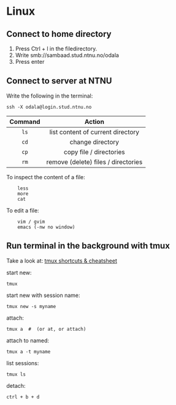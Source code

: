 # Linux

## Connect to home directory
1. Press Ctrl + l in the filedirectory.
2. Write smb://sambaad.stud.ntnu.no/odala
3. Press enter

## Connect to server at NTNU
Write the following in the terminal:

    ssh -X odala@login.stud.ntnu.no

| Command   | Action           |
| :-------: |:----------------:|
| `ls`      | list content of current directory |
| `cd`      | change directory      |  
| `cp`      | copy file / directories      |
| `rm`      | remove (delete) files / directories |

To inspect the content of a file:

        less
        more
        cat

To edit a file:

        vim / gvim
        emacs (-nw no window)



## Run terminal in the background with tmux
Take a look at: [tmux shortcuts & cheatsheet](https://gist.github.com/MohamedAlaa/2961058 "tmux")

start new:
  
    tmux

start new with session name:

    tmux new -s myname

attach:

    tmux a  #  (or at, or attach)

attach to named:

    tmux a -t myname

list sessions:

    tmux ls

detach:

    ctrl + b + d
